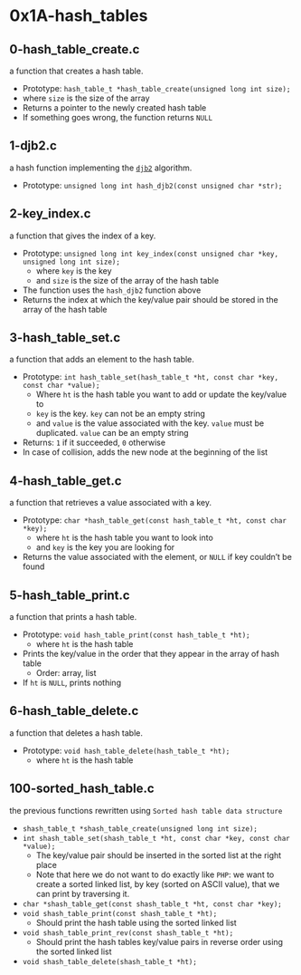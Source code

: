 # __0x1A-hash_tables__

## 0-hash_table_create.c

a function that creates a hash table.

- Prototype: `hash_table_t *hash_table_create(unsigned long int size);`
- where `size` is the size of the array
- Returns a pointer to the newly created hash table
- If something goes wrong, the function returns `NULL`

## 1-djb2.c

a hash function implementing the [`djb2`]("https://intranet.alxswe.com/rltoken/3B7lCUBD4yZh66Pbl2KcEQ") algorithm.

- Prototype: `unsigned long int hash_djb2(const unsigned char *str);`

## 2-key_index.c

a function that gives the index of a key.

- Prototype: `unsigned long int key_index(const unsigned char *key, unsigned long int size);`
  - where `key` is the key
  - and `size` is the size of the array of the hash table
- The function uses the `hash_djb2` function above
- Returns the index at which the key/value pair should be stored in the array of the hash table

## 3-hash_table_set.c

a function that adds an element to the hash table.

- Prototype: `int hash_table_set(hash_table_t *ht, const char *key, const char *value);`
  - Where `ht` is the hash table you want to add or update the key/value to
  - `key` is the key. `key` can not be an empty string
  - and `value` is the value associated with the key. `value` must be duplicated. `value` can be an empty string
- Returns: `1` if it succeeded, `0` otherwise
- In case of collision, adds the new node at the beginning of the list

## 4-hash_table_get.c

a function that retrieves a value associated with a key.

- Prototype: `char *hash_table_get(const hash_table_t *ht, const char *key);`
  - where `ht` is the hash table you want to look into
  - and `key` is the key you are looking for
- Returns the value associated with the element, or `NULL` if key couldn’t be found

## 5-hash_table_print.c

a function that prints a hash table.

- Prototype: `void hash_table_print(const hash_table_t *ht);`
  - where `ht` is the hash table
- Prints the key/value in the order that they appear in the array of hash table
  - Order: array, list
- If `ht` is `NULL`, prints nothing

## 6-hash_table_delete.c

a function that deletes a hash table.

- Prototype: `void hash_table_delete(hash_table_t *ht);`
  - where `ht` is the hash table

## 100-sorted_hash_table.c

the previous functions rewritten using `Sorted hash table data structure`

- `shash_table_t *shash_table_create(unsigned long int size);`
- `int shash_table_set(shash_table_t *ht, const char *key, const char *value);`
  - The key/value pair should be inserted in the sorted list at the right place
  - Note that here we do not want to do exactly like `PHP`: we want to create a sorted linked list, by key (sorted on ASCII value), that we can print by traversing it.
- `char *shash_table_get(const shash_table_t *ht, const char *key);`
- `void shash_table_print(const shash_table_t *ht);`
  - Should print the hash table using the sorted linked list
- `void shash_table_print_rev(const shash_table_t *ht);`
  - Should print the hash tables key/value pairs in reverse order using the sorted linked list
- `void shash_table_delete(shash_table_t *ht);`

